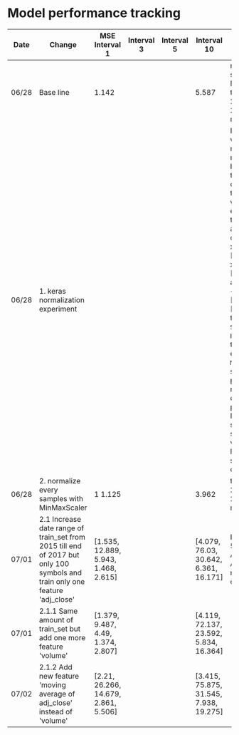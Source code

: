 # Model performance tracking
| Date  | Change                          | MSE Interval 1|Interval 3|Interval 5|Interval 10| Description |Conslusion|
|-------|---------------------------------|----------------|-------------|----|----|----|----|
|06/28|Base line|1.142|||5.587|normalize each symbols with MinMaxScaler, train_set from 2017-06-01 till 2017-12-31, mse score of 'A'||
|06/28|1. keras normalization experiment|||||I want to finalize which normalization method I should bring forward then I will apply other techniques to reduce loss. I want to normalize every samples of train_set but I feel a problem e.g two original samples x_1, y_1 = [1,2,3,4], [5] and x_2, y_2 = [2,3,4,5], [6] after transformed -> [0,0.25,0.5,0.75], [1]. To overcome this I have tried `StandardScaler`, `RobustScaler` but they are the same except `MaxAbsScaler` but still `MinMaxScaler` produce better results. For conclusion I prefer MinMaxScaler since I think that sequentially values is very less chance in stock price data or never|I'm going to take MinMaxScaler and normalize+|
|06/28|2. normalize every samples with MinMaxScaler|1 1.125|||3.962|train_set from 2017-06-01 till 2017-12-31, mse score of 'A'||
|07/01|2.1 Increase date range of train_set from 2015 till end of 2017 but only 100 symbols and train only one feature 'adj_close'|[1.535, 12.889, 5.943, 1.468, 2.615]|||[4.079, 76.03, 30.642, 6.361, 16.171]|I want to compare 5 symbols (A, AAPL, ABAX, ACIU, ADUS) rather than only one symbol||
|07/01|2.1.1 Same amount of train_set but add one more feature 'volume'|[1.379, 9.487, 4.49, 1.374, 2.807]|||[4.119, 72.137, 23.592, 5.834, 16.364]|||
|07/02|2.1.2 Add new feature 'moving average of adj_close' instead of 'volume'|[2.21, 26.266, 14.679, 2.861, 5.506]|||[3.415, 75.875, 31.545, 7.938, 19.275]|||